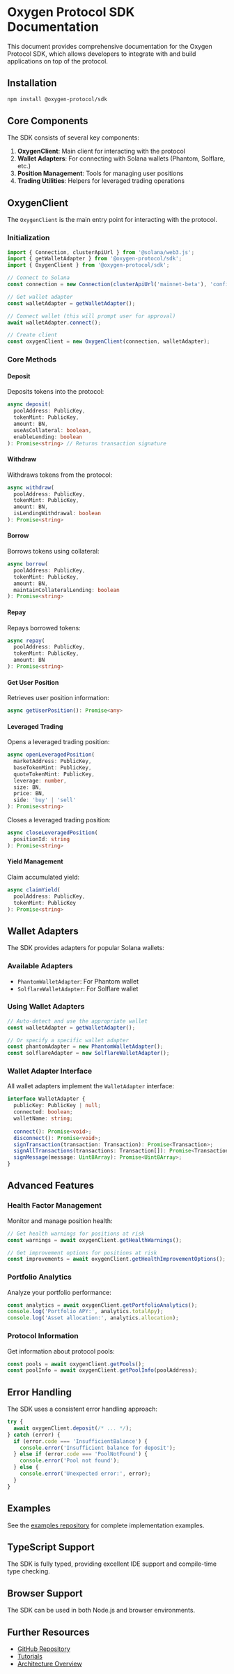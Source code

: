 # Oxygen Protocol SDK Documentation

This document provides comprehensive documentation for the Oxygen Protocol SDK, which allows developers to integrate with and build applications on top of the protocol.

## Installation

```bash
npm install @oxygen-protocol/sdk
```

## Core Components

The SDK consists of several key components:

1. **OxygenClient**: Main client for interacting with the protocol
2. **Wallet Adapters**: For connecting with Solana wallets (Phantom, Solflare, etc.)
3. **Position Management**: Tools for managing user positions
4. **Trading Utilities**: Helpers for leveraged trading operations

## OxygenClient

The `OxygenClient` is the main entry point for interacting with the protocol.

### Initialization

```typescript
import { Connection, clusterApiUrl } from '@solana/web3.js';
import { getWalletAdapter } from '@oxygen-protocol/sdk';
import { OxygenClient } from '@oxygen-protocol/sdk';

// Connect to Solana
const connection = new Connection(clusterApiUrl('mainnet-beta'), 'confirmed');

// Get wallet adapter
const walletAdapter = getWalletAdapter();

// Connect wallet (this will prompt user for approval)
await walletAdapter.connect();

// Create client
const oxygenClient = new OxygenClient(connection, walletAdapter);
```

### Core Methods

#### Deposit

Deposits tokens into the protocol:

```typescript
async deposit(
  poolAddress: PublicKey,
  tokenMint: PublicKey,
  amount: BN,
  useAsCollateral: boolean,
  enableLending: boolean
): Promise<string> // Returns transaction signature
```

#### Withdraw

Withdraws tokens from the protocol:

```typescript
async withdraw(
  poolAddress: PublicKey,
  tokenMint: PublicKey,
  amount: BN,
  isLendingWithdrawal: boolean
): Promise<string>
```

#### Borrow

Borrows tokens using collateral:

```typescript
async borrow(
  poolAddress: PublicKey,
  tokenMint: PublicKey,
  amount: BN,
  maintainCollateralLending: boolean
): Promise<string>
```

#### Repay

Repays borrowed tokens:

```typescript
async repay(
  poolAddress: PublicKey,
  tokenMint: PublicKey,
  amount: BN
): Promise<string>
```

#### Get User Position

Retrieves user position information:

```typescript
async getUserPosition(): Promise<any>
```

#### Leveraged Trading

Opens a leveraged trading position:

```typescript
async openLeveragedPosition(
  marketAddress: PublicKey,
  baseTokenMint: PublicKey,
  quoteTokenMint: PublicKey,
  leverage: number,
  size: BN,
  price: BN,
  side: 'buy' | 'sell'
): Promise<string>
```

Closes a leveraged trading position:

```typescript
async closeLeveragedPosition(
  positionId: string
): Promise<string>
```

#### Yield Management

Claim accumulated yield:

```typescript
async claimYield(
  poolAddress: PublicKey,
  tokenMint: PublicKey
): Promise<string>
```

## Wallet Adapters

The SDK provides adapters for popular Solana wallets:

### Available Adapters

- `PhantomWalletAdapter`: For Phantom wallet
- `SolflareWalletAdapter`: For Solflare wallet

### Using Wallet Adapters

```typescript
// Auto-detect and use the appropriate wallet
const walletAdapter = getWalletAdapter();

// Or specify a specific wallet adapter
const phantomAdapter = new PhantomWalletAdapter();
const solflareAdapter = new SolflareWalletAdapter();
```

### Wallet Adapter Interface

All wallet adapters implement the `WalletAdapter` interface:

```typescript
interface WalletAdapter {
  publicKey: PublicKey | null;
  connected: boolean;
  walletName: string;
  
  connect(): Promise<void>;
  disconnect(): Promise<void>;
  signTransaction(transaction: Transaction): Promise<Transaction>;
  signAllTransactions(transactions: Transaction[]): Promise<Transaction[]>;
  signMessage(message: Uint8Array): Promise<Uint8Array>;
}
```

## Advanced Features

### Health Factor Management

Monitor and manage position health:

```typescript
// Get health warnings for positions at risk
const warnings = await oxygenClient.getHealthWarnings();

// Get improvement options for positions at risk
const improvements = await oxygenClient.getHealthImprovementOptions();
```

### Portfolio Analytics

Analyze your portfolio performance:

```typescript
const analytics = await oxygenClient.getPortfolioAnalytics();
console.log('Portfolio APY:', analytics.totalApy);
console.log('Asset allocation:', analytics.allocation);
```

### Protocol Information

Get information about protocol pools:

```typescript
const pools = await oxygenClient.getPools();
const poolInfo = await oxygenClient.getPoolInfo(poolAddress);
```

## Error Handling

The SDK uses a consistent error handling approach:

```typescript
try {
  await oxygenClient.deposit(/* ... */);
} catch (error) {
  if (error.code === 'InsufficientBalance') {
    console.error('Insufficient balance for deposit');
  } else if (error.code === 'PoolNotFound') {
    console.error('Pool not found');
  } else {
    console.error('Unexpected error:', error);
  }
}
```

## Examples

See the [examples repository](https://github.com/oxygen-protocol/examples) for complete implementation examples.

## TypeScript Support

The SDK is fully typed, providing excellent IDE support and compile-time type checking.

## Browser Support

The SDK can be used in both Node.js and browser environments.

## Further Resources

- [GitHub Repository](https://github.com/oxygen-protocol/oxygen)
- [Tutorials](../tutorials/README.md)
- [Architecture Overview](../architecture/overview.md)